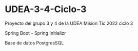 # UDEA-3-4-Ciclo-3
Proyecto del grupo 3 y 4 de la UDEA Mision Tic 2022 ciclo 3

Spring Boot - Spring Initializr

Base de datos PostgresSQL

